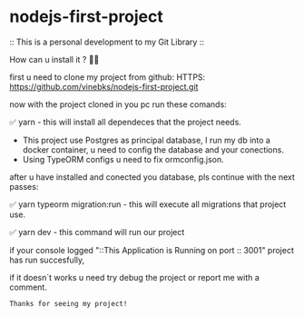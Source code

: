 # nodejs-first-project

 :: This is a personal development to my Git Library ::

How can u install it ? 🤷‍♂️️

first u need to clone my project from github:
 HTTPS: https://github.com/vinebks/nodejs-first-project.git

now with the project cloned in you pc run these comands:

 ✅️ yarn - this will install all dependeces that the project needs.

 - This project use Postgres as principal database, I run my db into a docker container, u need to config the database and your conections.
 - Using TypeORM configs u need to fix ormconfig.json.

 after u have installed and conected you database, pls continue with the next passes:

 ✅️ yarn typeorm migration:run - this will execute all migrations that project use.
 
 ✅️ yarn dev - this command will run our project

 if your console logged "::This Application is Running on port :: 3001" project has run succesfully,

 if it doesn`t works u need try debug the project or report me with a comment.

	Thanks for seeing my project!

